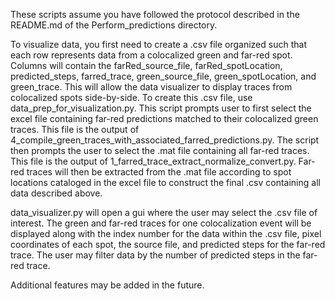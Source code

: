These scripts assume you have followed the protocol described in the README.md of the 
Perform_predictions directory.

To visualize data, you first need to create a .csv file organized such that each row
represents data from a colocalized green and far-red spot. Columns will contain the
farRed_source_file, farRed_spotLocation, predicted_steps, farred_trace, 
green_source_file, green_spotLocation, and green_trace. This will allow the data
visualizer to display traces from colocalized spots side-by-side. To create this .csv
file, use data_prep_for_visualization.py. This script prompts user to first select 
the excel file containing far-red predictions matched to their colocalized green
traces. This file is the output of 4_compile_green_traces_with_associated_farred_predictions.py.
The script then prompts the user to select the .mat file containing all far-red traces.
This file is the output of 1_farred_trace_extract_normalize_convert.py. Far-red traces will
then be extracted from the .mat file according to spot locations cataloged in the excel file to
construct the final .csv containing all data described above.

data_visualizer.py will open a gui where the user may select the .csv file of interest.
The green and far-red traces for one colocalization event will be displayed along with the
index number for the data within the .csv file, pixel coordinates of each spot, the source file, 
and predicted steps for the far-red trace. The user may filter data by the number of predicted 
steps in the far-red trace.

Additional features may be added in the future.
